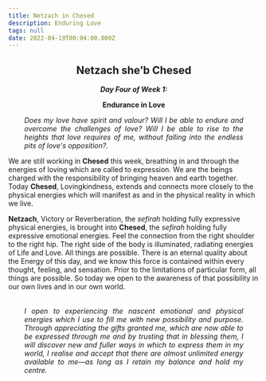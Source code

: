 ```yaml
---
title: Netzach in Chesed
description: Enduring Love
tags: null
date: 2022-04-19T00:04:00.000Z
---
```


<div style="font-weight: bold; text-align:center">
<h2>Netzach she’b Chesed</h2>
<i>Day Four of Week 1:</i>
<p>Endurance in Love</p>

</div>
<div style="text-align: justify; margin-left: 2rem; margin-right: 2rem; font-style: italic">
<p>
Does my love have spirit and valour? Will I be able to endure and overcome the challenges of love? Will I be able to rise to the heights that love requires of me, without falling into the endless pits of love's opposition?.
</p>
</div>

We are still working in **Chesed** this week, breathing in and through the energies of loving which are called to expression. We are the beings charged with the responsibility of bringing heaven and earth together. Today **Chesed**, Lovingkindness, extends and connects more closely to the physical energies which will manifest as and in the physical reality in which we live.

**Netzach**, Victory or Reverberation, the _sefirah_ holding fully expressive physical energies, is brought into **Chesed**, the _sefirah_ holding fully expressive emotional energies. Feel the connection from the right shoulder to the right hip. The right side of the body is illuminated, radiating energies of Life and Love. All things are possible.
There is an eternal quality about the Energy of this day, and we know this force is contained within every thought, feeling, and sensation. Prior to the limitations of particular form, all things are possible. So today we open to the awareness of that possibility in our own lives and in our own world.

<p style="font-style: italic; margin: 2rem; text-align: justify">
I open to experiencing the nascent emotional and physical energies which I use to fill me with new possibility and purpose. Through appreciating the gifts granted me, which are now able to be expressed through me and by trusting that in blessing them, I will discover new and fuller ways in which to express them in my world, I realise and accept that there are  almost unlimited energy available to me&mdash;as long as I retain my balance and hold my centre.
</p>
